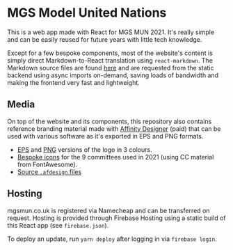 # MGS Model United Nations

This is a web app made with React for MGS MUN 2021. It's really simple and can be easily reused for future years with little tech knowledge.

Except for a few bespoke components, most of the website's content is simply direct Markdown-to-React translation using `react-markdown`. The Markdown source files are found [here](https://github.com/palkerecsenyi/mgs-mun/tree/main/src/markdown) and are requested from the static backend using async imports on-demand, saving loads of bandwidth and making the frontend very fast and lightweight.

## Media
On top of the website and its components, this repository also contains reference branding material made with [Affinity Designer](https://affinity.serif.com/en-gb/designer/) (paid) that can be used with various software as it's exported in EPS and PNG formats.

- [EPS](https://github.com/palkerecsenyi/mgs-mun/tree/main/src/assets/eps_logos) and [PNG](https://github.com/palkerecsenyi/mgs-mun/tree/main/src/assets/png_logos) versions of the logo in 3 colours. 
- [Bespoke icons](https://github.com/palkerecsenyi/mgs-mun/tree/main/src/assets/committees) for the 9 committees used in 2021 (using CC material from FontAwesome).
- [Source `.afdesign` files](https://github.com/palkerecsenyi/mgs-mun/tree/main/src/assets)

## Hosting
mgsmun.co.uk is registered via Namecheap and can be transferred on request. Hosting is provided through Firebase Hosting using a static build of this React app (see `firebase.json`).

To deploy an update, run `yarn deploy` after logging in via `firebase login`.
